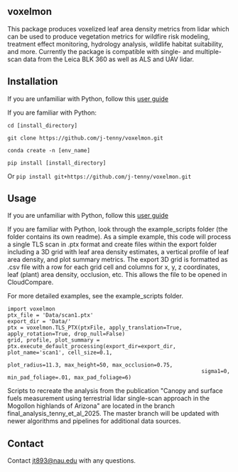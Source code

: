 ## voxelmon
This package produces voxelized leaf area density metrics from lidar which can be used to produce vegetation metrics for wildfire risk modeling, 
treatment effect monitoring, hydrology analysis, wildlife habitat suitability, and more. Currently the package is compatible with single- and multiple- scan data from the Leica BLK 360 as well as ALS and UAV lidar.

## Installation
If you are unfamiliar with Python, follow this [user guide](https://docs.google.com/document/d/1OuOK_Xj9kzQYp_oARr-3C10PqYRyHlgRpw89BaMAPE4/edit?usp=sharing)

If you are familiar with Python:

`cd [install_directory]`

`git clone https://github.com/j-tenny/voxelmon.git`

`conda create -n [env_name]`

`pip install [install_directory]`

Or `pip install git+https://github.com/j-tenny/voxelmon.git`

## Usage
If you are unfamiliar with Python, follow this [user guide](https://docs.google.com/document/d/1OuOK_Xj9kzQYp_oARr-3C10PqYRyHlgRpw89BaMAPE4/edit?usp=sharing)

If you are familiar with Python, look through the example_scripts folder (the folder contains its own readme).
As a simple example, this code will process a single TLS scan in .ptx format and create files within the export folder including a 3D grid 
with leaf area density estimates, a vertical profile of leaf area density, and plot summary metrics. The export 3D grid is
formatted as .csv file with a row for each grid cell and columns for x, y, z coordinates, leaf (plant) area density, occlusion, etc.
This allows the file to be opened in CloudCompare.

For more detailed examples, see the example_scripts folder.

```
import voxelmon
ptx_file = 'Data/scan1.ptx'
export_dir = 'Data/'
ptx = voxelmon.TLS_PTX(ptxFile, apply_translation=True, apply_rotation=True, drop_null=False)
grid, profile, plot_summary = ptx.execute_default_processing(export_dir=export_dir, plot_name='scan1', cell_size=0.1,
                                                             plot_radius=11.3, max_height=50, max_occlusion=0.75,
                                                             sigma1=0, min_pad_foliage=.01, max_pad_foliage=6)
```

Scripts to recreate the analysis from the publication "Canopy and surface fuels measurement using 
terrestrial lidar single-scan approach in the Mogollon highlands of Arizona" are located in the branch final_analysis_tenny_et_al_2025. The
master branch will be updated with newer algorithms and pipelines for additional data sources. 

## Contact

Contact jt893@nau.edu with any questions. 
